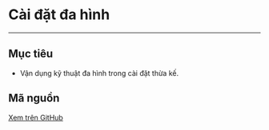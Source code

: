 # Cài đặt đa hình

---

## Mục tiêu

- Vận dụng kỹ thuật đa hình trong cài đặt thừa kế.

## Mã nguồn

[Xem trên GitHub](https://github.com/nd-hung/oop/tree/main/docs/labs/04-polymorphism/code/Animal)